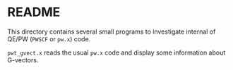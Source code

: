 # README

This directory contains several small programs to investigate internal
of QE/PW (`PWSCF` or `pw.x`) code.

`pwt_gvect.x` reads the usual `pw.x` code and display some information
about G-vectors.



